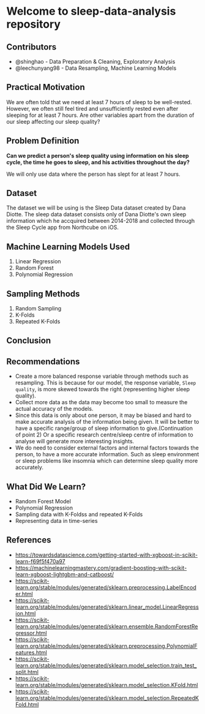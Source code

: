 # Welcome to sleep-data-analysis repository

## Contributors
- @shinghao - Data Preparation & Cleaning, Exploratory Analysis
- @leechunyang98 - Data Resampling, Machine Learning Models

## Practical Motivation
We are often told that we need at least 7 hours of sleep to be well-rested. However, we often still feel tired and unsufficiently rested even after sleeping for at least 7 hours. Are other variables apart from the duration of our sleep affecting our sleep quality?

## Problem Definition
**Can we predict a person's sleep quality using information on his sleep cycle, the time he goes to sleep, and his activities throughout the day?**

We will only use data where the person has slept for at least 7 hours.

## Dataset
The dataset we will be using is the Sleep Data dataset created by Dana Diotte. The sleep data dataset consists only of Dana Diotte's own sleep information which he accquired between 2014-2018 and collected through the Sleep Cycle app from Northcube on iOS.

## Machine Learning Models Used
1. Linear Regression
2. Random Forest
3. Polynomial Regression

## Sampling Methods
1. Random Sampling
2. K-Folds
3. Repeated K-Folds

## Conclusion

## Recommendations
- Create a more balanced response variable through methods such as resampling. This is because for our model, the response variable, `Sleep quality`, is more skewed towards the right (representing higher sleep quality).
- Collect more data as the data may become too small to measure the actual accuracy of the models. 
- Since this data is only about one person, it may be biased and hard to make accurate analysis of the information being given. It will be better to have a specific range/group of sleep information to give.(Continuation of point 2) Or a specific research centre/sleep centre of information to analyse will generate more interesting insights. 
- We do need to consider external factors and internal factors towards the person, to have a more accurate information. Such as sleep environment or sleep problems like insomnia which can determine sleep quality more accurately. 

## What Did We Learn?
- Random Forest Model
- Polynomial Regression
- Sampling data with K-Foldss and repeated K-Folds
- Representing data in time-series

## References
- https://towardsdatascience.com/getting-started-with-xgboost-in-scikit-learn-f69f5f470a97 
- https://machinelearningmastery.com/gradient-boosting-with-scikit-learn-xgboost-lightgbm-and-catboost/
- https://scikit-learn.org/stable/modules/generated/sklearn.preprocessing.LabelEncoder.html
- https://scikit-learn.org/stable/modules/generated/sklearn.linear_model.LinearRegression.html
- https://scikit-learn.org/stable/modules/generated/sklearn.ensemble.RandomForestRegressor.html
- https://scikit-learn.org/stable/modules/generated/sklearn.preprocessing.PolynomialFeatures.html
- https://scikit-learn.org/stable/modules/generated/sklearn.model_selection.train_test_split.html
- https://scikit-learn.org/stable/modules/generated/sklearn.model_selection.KFold.html
- https://scikit-learn.org/stable/modules/generated/sklearn.model_selection.RepeatedKFold.html
